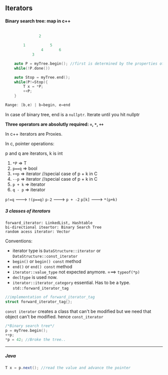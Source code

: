 ## Iterators

#### Binary search tree: map in c++
```C++

               2
               
        1           5
                4       6
            3

```



```C++
    auto P = myTree.begin(); //first is determined by the properties of data structure
    while(!P.done())

    auto Stop = myTree.end();
    while(P!=Stop){
        T x = *P;
        ++P;
    }

Range: [b,e) | b=begin, e=end
```

In case of binary tree, end is a `nullptr`. Iterate until you hit nullptr

**Three operators are absolutly required: `=`, `*`, `++`**

In c++ iterators are Proxies.

In c, pointer operations:

p and q are iterators, k is int

1. `*P` => T
2. `p==q` => bool
3. `++p` => iterator //special case of p + k in C
4. `--p` => iterator //special case of p + k in C
5. `p + k` => iterator
6. `q - p` => iterator


`p!=q` ---> `!(p==q)`
`p-2`  ---> `p + -2`
`p[k]` ---> `*(p+k)`


##### 3 classes of iterators
```
forward_iterator: LinkedList, Hashtable
bi-directional iteartor: Binary Search Tree
random acess iterator: Vector
```

Conventions:
* iterator type is `DataStructure::iterator` or `DataStructure::const_iterator`
* `begin()` or `begin() const` method
* `end()` or `end() const` method
* `iterator::value_type` not expected anymore. ===> `typeof(*p)`
* `decltype` is used now.
* `iterator::iterator_category` essential. Has to be a type.  `std::forward_iterator_tag`


```C++
//implementation of forward_iterator_tag
struct forward_iterator_tag{};
```


`const iterator` creates a class that can't be modified but we need that
object can't be modified. hence `const_iterator`

```C++
/*Binary search tree*/
p = myTree.begin();
++p;
*p = 42; //Broke the tree..

```

---

##### Java
```Java
T x = p.next(); //read the value and advance the pointer
```

